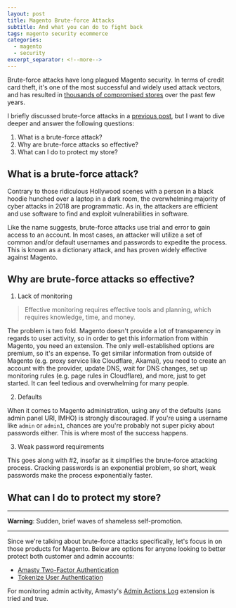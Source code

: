 ```yaml
---
layout: post
title: Magento Brute-force Attacks
subtitle: And what you can do to fight back
tags: magento security ecommerce
categories:
  - magento
  - security
excerpt_separator: <!--more-->
---
```


Brute-force attacks have long plagued Magento security. In terms of credit card
theft, it's one of the most successful and widely used attack vectors, and has
resulted in [thousands of compromised stores](https://gwillem.gitlab.io/2018/08/30/magentocore.net_skimmer_most_aggressive_to_date/)
over the past few years.

<!--more-->

I briefly discussed brute-force attacks in a [previous post](https://blog.nickolasburr.com/magento/security/2018/09/21/magento-1x-threat-vectors-remediation-tactics.html),
but I want to dive deeper and answer the following questions:

1. What is a brute-force attack?
2. Why are brute-force attacks so effective?
3. What can I do to protect my store?

## What is a brute-force attack?

Contrary to those ridiculous Hollywood scenes with a person in a black hoodie hunched
over a laptop in a dark room, the overwhelming majority of cyber attacks in 2018 are
programmatic. As in, the attackers are efficient and use software to find and exploit
vulnerabilities in software.

Like the name suggests, brute-force attacks use trial and error to gain access
to an account. In most cases, an attacker will utilize a set of common and/or
default usernames and passwords to expedite the process. This is known as a
dictionary attack, and has proven widely effective against Magento.

## Why are brute-force attacks so effective?

1. Lack of monitoring

> Effective monitoring requires effective tools and planning, which requires knowledge,
> time, and money.

The problem is two fold. Magento doesn't provide a lot of transparency in regards to
user activity, so in order to get this information from within Magento, you need an
extension. The only well-established options are premium, so it's an expense. To get
similar information from outside of Magento (e.g. proxy service like Cloudflare, Akamai),
you need to create an account with the provider, update DNS, wait for DNS changes, set up
monitoring rules (e.g. page rules in Cloudflare), and more, just to get started. It can
feel tedious and overwhelming for many people.

2. Defaults

When it comes to Magento administration, using any of the defaults (sans admin panel URI, IMHO)
is strongly discouraged. If you're using a username like `admin` or `admin1`, chances are you're
probably not super picky about passwords either. This is where most of the success happens.

3. Weak password requirements

This goes along with #2, insofar as it simplifies the brute-force attacking process. Cracking
passwords is an exponential problem, so short, weak passwords make the process exponentially
faster.

## What can I do to protect my store?

---

<strong class="warning">Warning</strong>: Sudden, brief waves of shameless self-promotion.

---

Since we're talking about brute-force attacks specifically, let's focus in on those products
for Magento. Below are options for anyone looking to better protect both customer and admin
accounts:

+ [Amasty Two-Factor Authentication](https://amasty.com/magento-two-factor-authentication.html)
+ [Tokenize User Authentication](https://store.nickolasburr.com/tokenize-user-authentication.html)

For monitoring admin activity, Amasty's [Admin Actions Log](https://amasty.com/admin-actions-log.html)
extension is tried and true.
